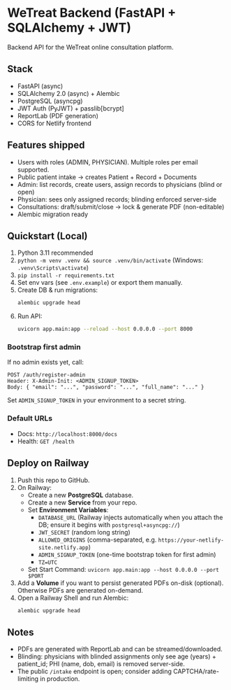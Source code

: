 # WeTreat Backend (FastAPI + SQLAlchemy + JWT)

Backend API for the WeTreat online consultation platform.

## Stack
- FastAPI (async)
- SQLAlchemy 2.0 (async) + Alembic
- PostgreSQL (asyncpg)
- JWT Auth (PyJWT) + passlib[bcrypt]
- ReportLab (PDF generation)
- CORS for Netlify frontend

## Features shipped
- Users with roles (ADMIN, PHYSICIAN). Multiple roles per email supported.
- Public patient intake → creates Patient + Record + Documents
- Admin: list records, create users, assign records to physicians (blind or open)
- Physician: sees only assigned records; blinding enforced server-side
- Consultations: draft/submit/close → lock & generate PDF (non-editable)
- Alembic migration ready

## Quickstart (Local)
1. Python 3.11 recommended
2. `python -m venv .venv && source .venv/bin/activate` (Windows: `.venv\Scripts\activate`)
3. `pip install -r requirements.txt`
4. Set env vars (see `.env.example`) or export them manually.
5. Create DB & run migrations:
   ```bash
   alembic upgrade head
   ```
6. Run API:
   ```bash
   uvicorn app.main:app --reload --host 0.0.0.0 --port 8000
   ```

### Bootstrap first admin
If no admin exists yet, call:
```
POST /auth/register-admin
Header: X-Admin-Init: <ADMIN_SIGNUP_TOKEN>
Body: { "email": "...", "password": "...", "full_name": "..." }
```
Set `ADMIN_SIGNUP_TOKEN` in your environment to a secret string.

### Default URLs
- Docs: `http://localhost:8000/docs`
- Health: `GET /health`

## Deploy on Railway
1. Push this repo to GitHub.
2. On Railway:
   - Create a new **PostgreSQL** database.
   - Create a new **Service** from your repo.
   - Set **Environment Variables**:
     - `DATABASE_URL` (Railway injects automatically when you attach the DB; ensure it begins with `postgresql+asyncpg://`)
     - `JWT_SECRET` (random long string)
     - `ALLOWED_ORIGINS` (comma-separated, e.g. `https://your-netlify-site.netlify.app`)
     - `ADMIN_SIGNUP_TOKEN` (one-time bootstrap token for first admin)
     - `TZ=UTC`
   - Set Start Command: `uvicorn app.main:app --host 0.0.0.0 --port $PORT`
3. Add a **Volume** if you want to persist generated PDFs on-disk (optional). Otherwise PDFs are generated on-demand.
4. Open a Railway Shell and run Alembic:
   ```bash
   alembic upgrade head
   ```

## Notes
- PDFs are generated with ReportLab and can be streamed/downloaded.
- Blinding: physicians with blinded assignments only see age (years) + patient_id; PHI (name, dob, email) is removed server-side.
- The public `/intake` endpoint is open; consider adding CAPTCHA/rate-limiting in production.
